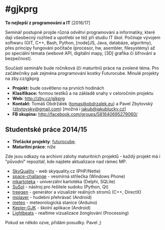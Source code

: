 # #gjkprg

**To nejlepší z programování a IT** [2016/17] 

Seminář postupně projde různá odvětví programování a informatiky, které dají všeobecný rozhled a upotřebí se též při studiu IT škol. Počínaje vývojem softwaru (GIT, C++, Bash, Python, [node]JS, Java, databáze, algoritmy), přes principy fungování počítače (procesor, hw, asembler, filesystémy) až po speciální témata (webové API, digitální mapy, [3D] grafika či šifrování a bezpečnost).

  Součástí semináře bude ročníková (či maturitní) práce na zvolené téma. Pro začátečníky pak zejména programování kostky Futurocube. Minulé projekty na zby.cz/gjkprg
  
  
- **Projekt:** 	bude osvětleno na prvních hodinách
- **Klasifikace:** 	formou testíků a na základě snahy v celoročním projektu
- **Web:** 	http://zby.cz/gjkprg
- **Kontakt:** 	Tomáš Obdržálek (tomas@obdrzalek.eu) a Pavel Zbytovský (zbytovsky@gmail.com) [možná i jakub@jakublucky.cz]
- **FB skupina:** 	http://facebook.com/groups/581640695279060/



## Studentské práce 2014/15
- **Třeťácké projekty**: [futurocube](https://github.com/gjkcz/futurocube).
- **Maturitní práce**: níže

Zde jsou odkazy na archivní zálohy maturitních projektů - každý projekt má i "původní" repozitář, kde najdete aktualizace nad rámec MP.

  * [SkyQuality](https://github.com/gjkcz/SkyQuality) - web skyquality.cz (PHP/Nette)
  * [space-challange](neverejne/space-challenge) - vesmírná střílečka (Windows Phone)
  * [mkartoteka](neverejne/mkartoteka) - univerzální kartotéka (Delphi, SQLite)
  * [SuSol](https://github.com/gjkcz/sudoku) - nástroj pro řešitele sudoku (Python, Qt)
  * [treegen](https://github.com/gjkcz/treegen) - generátor a vizualizér reálných stromů (C++, DirectX)
  * [mplayer](https://github.com/gjkcz/MPplayer) - hudební přehrávač (Android)
  * [meteo](https://github.com/gjkcz/meteo) - meteorologická stanice (Arduino)
  * [Kepler-GJK](https://github.com/gjkcz/Kepler-GJK) - školní aplikace (Android)
  * [Lightbeats](https://github.com/gjkcz/Lightbeats) - realtime vizualizace žonglování (Processing)

Pokud se někdo ozve, přidám posudky. Pavel ;)
